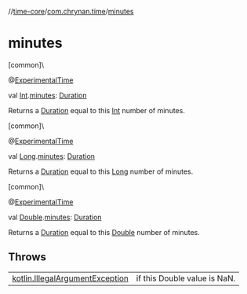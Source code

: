 //[time-core](../../index.md)/[com.chrynan.time](index.md)/[minutes](minutes.md)

# minutes

[common]\

@[ExperimentalTime](https://kotlinlang.org/api/latest/jvm/stdlib/kotlin.time/-experimental-time/index.html)

val [Int](https://kotlinlang.org/api/latest/jvm/stdlib/kotlin/-int/index.html).[minutes](minutes.md): [Duration](https://kotlinlang.org/api/latest/jvm/stdlib/kotlin.time/-duration/index.html)

Returns a [Duration](https://kotlinlang.org/api/latest/jvm/stdlib/kotlin.time/-duration/index.html) equal to this [Int](https://kotlinlang.org/api/latest/jvm/stdlib/kotlin/-int/index.html) number of minutes.

[common]\

@[ExperimentalTime](https://kotlinlang.org/api/latest/jvm/stdlib/kotlin.time/-experimental-time/index.html)

val [Long](https://kotlinlang.org/api/latest/jvm/stdlib/kotlin/-long/index.html).[minutes](minutes.md): [Duration](https://kotlinlang.org/api/latest/jvm/stdlib/kotlin.time/-duration/index.html)

Returns a [Duration](https://kotlinlang.org/api/latest/jvm/stdlib/kotlin.time/-duration/index.html) equal to this [Long](https://kotlinlang.org/api/latest/jvm/stdlib/kotlin/-long/index.html) number of minutes.

[common]\

@[ExperimentalTime](https://kotlinlang.org/api/latest/jvm/stdlib/kotlin.time/-experimental-time/index.html)

val [Double](https://kotlinlang.org/api/latest/jvm/stdlib/kotlin/-double/index.html).[minutes](minutes.md): [Duration](https://kotlinlang.org/api/latest/jvm/stdlib/kotlin.time/-duration/index.html)

Returns a [Duration](https://kotlinlang.org/api/latest/jvm/stdlib/kotlin.time/-duration/index.html) equal to this [Double](https://kotlinlang.org/api/latest/jvm/stdlib/kotlin/-double/index.html) number of minutes.

## Throws

| | |
|---|---|
| [kotlin.IllegalArgumentException](https://kotlinlang.org/api/latest/jvm/stdlib/kotlin/-illegal-argument-exception/index.html) | if this Double value is NaN. |
